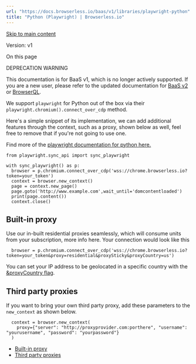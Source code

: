 ```yaml
---
url: "https://docs.browserless.io/baas/v1/libraries/playwright-python"
title: "Python (Playwright) | Browserless.io"
---
```


[Skip to main content](https://docs.browserless.io/baas/v1/libraries/playwright-python#__docusaurus_skipToContent_fallback)

Version: v1

On this page

DEPRECATION WARNING

This documentation is for BaaS v1, which is no longer actively supported. If you are a new user, please refer to the updated documentation for [BaaS v2](https://docs.browserless.io/baas/start#connecting-playwright) or [BrowserQL](https://docs.browserless.io/browserql/start).

We support `playwright` for Python out of the box via their `playwright.chromium().connect_over_cdp` method.

Here's a simple snippet of its implementation, we can add additional features through the context, such as a proxy, shown below as well, feel free to remove that if you're not going to use one.

Find more of the [playwright documentation for python here.](https://playwright.dev/python/docs/api/class-browsercontext)

```codeBlockLines_p187
from playwright.sync_api import sync_playwright

with sync_playwright() as p:
  browser = p.chromium.connect_over_cdp('wss://chrome.browserless.io?token=your_token')
  context = browser.new_context()
  page = context.new_page()
  page.goto('http://www.example.com',wait_until='domcontentloaded')
  print(page.content())
  context.close()

```

## Built-in proxy [​](https://docs.browserless.io/baas/v1/libraries/playwright-python\#built-in-proxy "Direct link to Built-in proxy")

Use our in-built residential proxies seamlessly, which will consume units from your subscription, more info here.
Your connection would look like this

```codeBlockLines_p187
  browser = p.chromium.connect_over_cdp('wss://chrome.browserless.io?token=your_token&proxy=residential&proxySticky&proxyCountry=us')

```

You can set your IP address to be geolocated in a specific country with the [&proxyCountry flag](https://www.browserless.io/docs/proxying#all-proxy-options).

## Third party proxies [​](https://docs.browserless.io/baas/v1/libraries/playwright-python\#third-party-proxies "Direct link to Third party proxies")

If you want to bring your own third party proxy, add these parameters to the `new_context` as shown below.

```codeBlockLines_p187
  context = browser.new_context(
    proxy={"server": "http://proxyprovider.com:porthere", "username": "yourusername", "password": "yourpassword"}
  )

```

- [Built-in proxy](https://docs.browserless.io/baas/v1/libraries/playwright-python#built-in-proxy)
- [Third party proxies](https://docs.browserless.io/baas/v1/libraries/playwright-python#third-party-proxies)